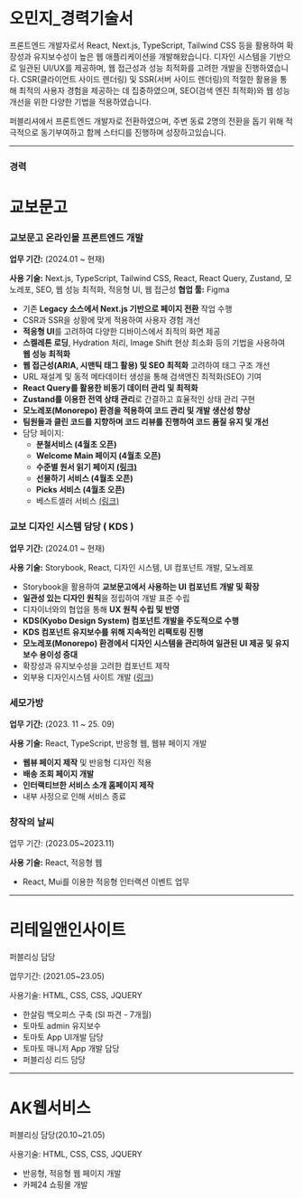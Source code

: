 # **오민지_경력기술서**
프론트엔드 개발자로서 React, Next.js, TypeScript, Tailwind CSS 등을 활용하여 확장성과 유지보수성이 높은 웹 애플리케이션을 개발해왔습니다. 디자인 시스템을 기반으로 일관된 UI/UX를 제공하며, 웹 접근성과 성능 최적화를 고려한 개발을 진행하였습니다. CSR(클라이언트 사이드 렌더링) 및 SSR(서버 사이드 렌더링)의 적절한 활용을 통해 최적의 사용자 경험을 제공하는 데 집중하였으며, SEO(검색 엔진 최적화)와 웹 성능 개선을 위한 다양한 기법을 적용하였습니다.

퍼블리셔에서 프론트엔드 개발자로 전환하였으며, 주변 동료 2명의 전환을 돕기 위해 적극적으로 동기부여하고 함께 스터디를 진행하며 성장하고있습니다.

---

### **경력**

# 교보문고

### **교보문고 온라인몰 프론트엔드 개발**

**업무 기간:** (2024.01 ~ 현재)

**사용 기술:** Next.js, TypeScript, Tailwind CSS, React, React Query, Zustand, 모노레포, SEO, 웹 성능 최적화, 적응형 UI, 웹 접근성
**협업 툴:** Figma
- 기존 **Legacy 소스에서 Next.js 기반으로 페이지 전환** 작업 수행
- CSR과 SSR을 상황에 맞게 적용하여 사용자 경험 개선
- **적응형 UI**를 고려하여 다양한 디바이스에서 최적의 화면 제공
- **스켈레톤 로딩**, Hydration 처리, Image Shift 현상 최소화 등의 기법을 사용하여 **웹 성능 최적화**
- **웹 접근성(ARIA, 시맨틱 태그 활용) 및 SEO 최적화** 고려하여 태그 구조 개선
- URL 재설계 및 동적 메타데이터 생성을 통해 검색엔진 최적화(SEO) 기여
- **React Query를 활용한 비동기 데이터 관리 및 최적화**
- **Zustand를 이용한 전역 상태 관리**로 간결하고 효율적인 상태 관리 구현
- **모노레포(Monorepo) 환경을 적용하여 코드 관리 및 개발 생산성 향상**
- **팀원들과 클린 코드를 지향하며 코드 리뷰를 진행하여 코드 품질 유지 및 개선**
- 담당 페이지:
    - **분철서비스 (4월초 오픈)**
    - **Welcome Main 페이지 (4월초 오픈)**
    - **수준별 원서 읽기 페이지 [(링크)](https://store.kyobobook.co.kr/read-index)**
    - **선물하기 서비스 (4월초 오픈)**
    - **Picks 서비스 (4월초 오픈)**
    - 베스트셀러 서비스 [(링크)](https://store.kyobobook.co.kr/bestseller/online/daily)

### **교보 디자인 시스템 담당 ( KDS )**

**업무 기간:** (2024.01 ~ 현재)

**사용 기술:** Storybook, React, 디자인 시스템, UI 컴포넌트 개발, 모노레포

- Storybook을 활용하여 **교보문고에서 사용하는 UI 컴포넌트 개발 및 확장**
- **일관성 있는 디자인 원칙**을 정립하여 개발 표준 수립
- 디자이너와의 협업을 통해 **UX 원칙 수립 및 반영**
- **KDS(Kyobo Design System) 컴포넌트 개발을 주도적으로 수행**
- **KDS 컴포넌트 유지보수를 위해 지속적인 리팩토링 진행**
- **모노레포(Monorepo) 환경에서 디자인 시스템을 관리하여 일관된 UI 제공 및 유지보수 용이성 증대**
- 확장성과 유지보수성을 고려한 컴포넌트 제작
- 외부용 디자인시스템 사이트 개발 ([링크](https://design.kyobobook.co.kr/))

### **세모가방**

**업무 기간:** (2023. 11 ~ 25. 09)

**사용 기술:** React, TypeScript, 반응형 웹, 웹뷰 페이지 개발

- **웹뷰 페이지 제작** 및 반응형 디자인 적용
- **배송 조회 페이지 개발**
- **인터랙티브한 서비스 소개 홈페이지 제작**
- 내부 사정으로 인해 서비스 종료

### 창작의 날씨

업무 기간: (2023.05~2023.11)

**사용 기술:** React, 적응형 웹

- React, Mui를 이용한 적응형 인터랙션 이벤트 업무

---

# 리테일앤인사이트

퍼블리싱 담당

업무기간: (2021.05~23.05)

사용기술: HTML, CSS, CSS, JQUERY

- 한살림 백오피스 구축 (SI 파견 - 7개월)
- 토마토 admin 유지보수
- 토마토 App UI개발 담당
- 토마토 매니저 App 개발 담당
- 퍼블리싱 리드 담당

---

# AK웹서비스

퍼블리싱 담당(20.10~21.05)

사용기술: HTML, CSS, CSS, JQUERY

- 반응형, 적응형 웹 페이지 개발
- 카페24 쇼핑몰 개발

